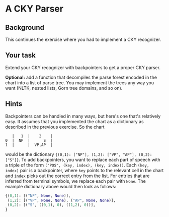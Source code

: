 A CKY Parser
============

Background
----------

This continues the exercise where you had to implement a CKY recognizer.

Your task
---------

Extend your CKY recognizer with backpointers to get a proper CKY parser.

**Optional:** add a function that decompiles the parse forest encoded in the chart into a list of parse tree.
You may implement the trees any way you want (NLTK, nested lists, Gorn tree domains, and so on).

Hints
-----

Backpointers can be handled in many ways, but here's one that's relatively easy.
It assumes that you implemented the chart as a dictionary as described in the previous exercise.
So the chart

```
   |   1  |    2    |
0  |  NP  |      S  |
1  |      |  VP,AP  |
```

would be the dictionary `{(0,1): ["NP"], (1,2): ["VP", "AP"], (0,2): ["S"]}`.
To add backpointers, you want to replace each part of speech with a triple of the form `("POS", (key, index), (key, index))`.
Each `(key, index)` pair is a backpointer, where `key` points to the relevant cell in the chart and `index` picks out the correct entry from the list.
For entries that are inferred from terminal symbols, we replace each pair with `None`.
The example dictionary above would then look as follows:

```python
{(0,1): [("NP", None, None)],
 (1,2): [("VP", None, None), ("AP", None, None)],
 (0,2): [("S", ((0,1), 0), ((1,2), 0))],
}
```
